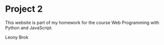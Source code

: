 # Project 2

This website is part of my homework for the course Web Programming with Python and JavaScript.

Leony Brok